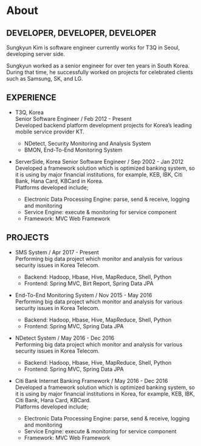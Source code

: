 About
=====

DEVELOPER, DEVELOPER, DEVELOPER
-------------------------------

Sungkyun Kim is software engineer currently works for T3Q in Seoul, developing server side.

Sungkyun worked as a senior engineer for over ten years in South Korea. During that time, he successfully worked on projects for celebrated clients such as Samsung, SK, and LG. 

EXPERIENCE
----------

* T3Q, Korea   
Senior Software Engineer / Feb 2012 - Present  
Developed backend platform development projects for Korea’s leading mobile service provider KT.  
  * NDetect, Security Monitoring and Analysis System  
  * BMON, End-To-End Monitoring System

* ServerSide, Korea 
Senior Software Engineer / Sep 2002 - Jan 2012
Developed a framework solution which is optimized banking system, so it is using by major financial institutions, for example, KEB, IBK, Citi Bank, Hana Card, KBCard in Korea.  
Platforms developed include;
  * Electronic Data Processing Engine: parse, send & receive,  logging and monitoring
  * Service Engine: execute & monitoring for service component 
  * Framework: MVC Web Framework


PROJECTS
--------

* SMS System / Apr 2017 - Present  
Performing big data project which monitor and analysis for various security issues in Korea Telecom.  
  * Backend: Hadoop, Hbase, Hive, MapReduce, Shell, Python 
  * Frontend: Spring MVC, Birt Report, Spring Data JPA

* End-To-End Monitoring System / Nov 2015 - May 2016  
Performing big data project which monitor and analysis for various security issues in Korea Telecom.  
  * Backend: Hadoop, Hbase, Hive, MapReduce, Shell, Python 
  * Frontend: Spring MVC, Spring Data JPA

* NDetect System / May 2016 - Dec 2016  
Performing big data project which monitor and analysis for various security issues in Korea Telecom.  
  * Backend: Hadoop, Hbase, Hive, MapReduce, Shell, Python 
  * Frontend: Spring MVC, Spring Data JPA

* Citi Bank Internet Banking Framework / May 2016 - Dec 2016  
Developed a framework solution which is optimized banking system, so it is using by major financial institutions in Korea, for example, KEB, IBK, Citi Bank, Hana Card, KBCard.  
Platforms developed include;
  * Electronic Data Processing Engine: parse, send & receive,  logging and monitoring
  * Service Engine: execute & monitoring for service component 
  * Framework: MVC Web Framework
